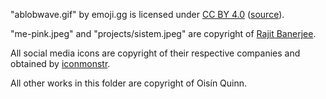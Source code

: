 "ablobwave.gif" by emoji.gg is licensed under [CC BY 4.0](https://creativecommons.org/licenses/by/4.0/) ([source](https://emoji.gg/emoji/6391_ablobwave)).

"me-pink.jpeg" and "projects/sistem.jpeg" are copyright of [Rajit Banerjee](https://rajitbanerjee.com/).

All social media icons are copyright of their respective companies and obtained by [iconmonstr](https://iconmonstr.com/).

All other works in this folder are copyright of Oisín Quinn.
